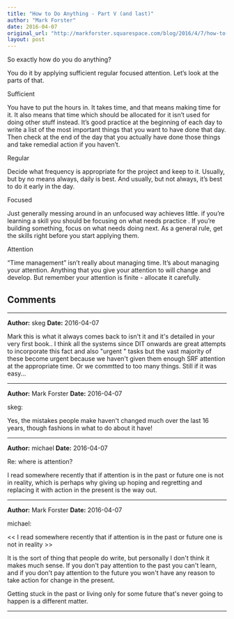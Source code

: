 ```yaml
---
title: "How to Do Anything - Part V (and last)"
author: "Mark Forster"
date: 2016-04-07
original_url: "http://markforster.squarespace.com/blog/2016/4/7/how-to-do-anything-part-v-and-last.html"
layout: post
---
```


So exactly how do you do anything?

You do it by applying sufficient regular focused attention. Let’s look at the parts of that.

Sufficient

You have to put the hours in. It takes time, and that means making time for it. It also means that time which should be allocated for it isn’t used for doing other stuff instead. It’s good practice at the beginning of each day to write a list of the most important things that you want to have done that day. Then check at the end of the day that you actually have done those things and take remedial action if you haven’t.

Regular

Decide what frequency is appropriate for the project and keep to it. Usually, but by no means always, daily is best. And usually, but not always, it’s best to do it early in the day.

Focused

Just generally messing around in an unfocused way achieves little. if you’re learning a skill you should be focusing on what needs practice . If you’re building something, focus on what needs doing next. As a general rule, get the skills right before you start applying them.

Attention

“Time management” isn’t really about managing time. It’s about managing your attention. Anything that you give your attention to will change and develop. But remember your attention is finite - allocate it carefully.


## Comments

---

**Author:** skeg
**Date:** 2016-04-07

Mark this is what it always comes back to isn't it and it's detailed in your very first book.. I think all the systems since DIT onwards are great attempts to incorporate this fact and also "urgent " tasks but the vast majority of these become urgent because we haven't given them enough SRF attention at the appropriate time. Or we commtted to too many things. Still if it was easy...

---

**Author:** Mark Forster
**Date:** 2016-04-07

skeg:  
  
Yes, the mistakes people make haven't changed much over the last 16 years, though fashions in what to do about it have!

---

**Author:** michael
**Date:** 2016-04-07

Re: where is attention?  
  
I read somewhere recently that if attention is in the past or future one is not in reality, which is perhaps why giving up hoping and regretting and replacing it with action in the present is the way out.

---

**Author:** Mark Forster
**Date:** 2016-04-07

michael:  
  
<< I read somewhere recently that if attention is in the past or future one is not in reality >>  
  
It is the sort of thing that people do write, but personally I don't think it makes much sense. If you don't pay attention to the past you can't learn, and if you don't pay attention to the future you won't have any reason to take action for change in the present.  
  
Getting stuck in the past or living only for some future that's never going to happen is a different matter.

---
